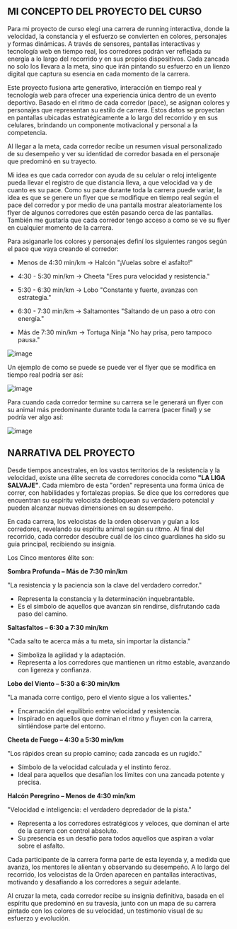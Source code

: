 MI CONCEPTO DEL PROYECTO DEL CURSO
-

Para mi proyecto de curso elegí una carrera de running interactiva, donde la velocidad, la constancia y el esfuerzo se convierten en colores, personajes y formas dinámicas. A través de sensores, pantallas interactivas y tecnología web en tiempo real, los corredores podrán ver reflejada su energía a lo largo del recorrido y en sus propios dispositivos. Cada zancada no solo los llevara a la meta, sino que irán pintando su esfuerzo en un lienzo digital que captura su esencia en cada momento de la carrera.

Este proyecto fusiona arte generativo, interacción en tiempo real y tecnología web para ofrecer una experiencia única dentro de un evento deportivo. Basado en el ritmo de cada corredor (pace), se asignan colores y personajes que representan su estilo de carrera. Estos datos se proyectan en pantallas ubicadas estratégicamente a lo largo del recorrido y en sus celulares, brindando un componente motivacional y personal a la competencia.

Al llegar a la meta, cada corredor recibe un resumen visual personalizado de su desempeño y ver su identidad de corredor basada en el personaje que predominó en su trayecto.

Mi idea es que cada corredor con ayuda de su celular o reloj inteligente pueda llevar el registro de que distancia lleva, a que velocidad va y de cuanto es su pace.
Como su pace durante toda la carrera puede variar, la idea es que se genere un flyer que se modifique en tiempo real según el pace del corredor y por medio de una pantalla mostrar aleatoriamente los flyer de algunos corredores que estén pasando cerca de las pantallas. También me gustaría que cada corredor tengo acceso a como se ve su flyer en cualquier momento de la carrera. 

Para asiganarle los colores y personajes definí los siguientes rangos según el pace que vaya creando el corredor: 

- Menos de 4:30 min/km → Halcón "¡Vuelas sobre el asfalto!"

- 4:30 - 5:30 min/km → Cheeta "Eres pura velocidad y resistencia."

- 5:30 - 6:30 min/km → Lobo "Constante y fuerte, avanzas con estrategia."

- 6:30 - 7:30 min/km → Saltamontes "Saltando de un paso a otro con energía."

- Más de 7:30 min/km → Tortuga Ninja "No hay prisa, pero tampoco pausa."

 ![image](https://github.com/user-attachments/assets/b6eaf0ae-a7d4-459c-b3af-39b99bbfba9d)

 Un ejemplo de como se puede se puede ver el flyer que se modifica en tiempo real podría ser así: 

![image](https://github.com/user-attachments/assets/17e70469-da76-4dfd-a5f4-47f08a07a030)

Para cuando cada corredor termine su carrera se le generará un flyer con su animal más predominante durante toda la carrera (pacer final) y se podría ver algo así: 

![image](https://github.com/user-attachments/assets/a5a45b79-443a-4032-8daa-8c79c2cda97c)

NARRATIVA DEL PROYECTO
-

Desde tiempos ancestrales, en los vastos territorios de la resistencia y la velocidad, existe una élite secreta de corredores conocida como **"LA LIGA SALVAJE"**. Cada miembro de esta "orden" representa una forma única de correr, con habilidades y fortalezas propias. Se dice que los corredores que encuentran su espíritu velocista desbloquean su verdadero potencial y pueden alcanzar nuevas dimensiones en su desempeño.

En cada carrera, los velocistas de la orden observan y guían a los corredores, revelando su espíritu animal según su ritmo. Al final del recorrido, cada corredor descubre cuál de los cinco guardianes ha sido su guía principal, recibiendo su insignia. 

Los Cinco mentores élite son: 

**Sombra Profunda – Más de 7:30 min/km**

"La resistencia y la paciencia son la clave del verdadero corredor."
- Representa la constancia y la determinación inquebrantable.
- Es el símbolo de aquellos que avanzan sin rendirse, disfrutando cada paso del camino.

**Saltasfaltos – 6:30 a 7:30 min/km**

"Cada salto te acerca más a tu meta, sin importar la distancia."
- Simboliza la agilidad y la adaptación.
- Representa a los corredores que mantienen un ritmo estable, avanzando con ligereza y confianza.

**Lobo del Viento – 5:30 a 6:30 min/km**

"La manada corre contigo, pero el viento sigue a los valientes."
- Encarnación del equilibrio entre velocidad y resistencia.
- Inspirado en aquellos que dominan el ritmo y fluyen con la carrera, sintiéndose parte del entorno.

**Cheeta de Fuego – 4:30 a 5:30 min/km**

"Los rápidos crean su propio camino; cada zancada es un rugido."
- Símbolo de la velocidad calculada y el instinto feroz.
- Ideal para aquellos que desafían los límites con una zancada potente y precisa.

**Halcón Peregrino – Menos de 4:30 min/km**

"Velocidad e inteligencia: el verdadero depredador de la pista."
- Representa a los corredores estratégicos y veloces, que dominan el arte de la carrera con control absoluto.
- Su presencia es un desafío para todos aquellos que aspiran a volar sobre el asfalto.


Cada participante de la carrera forma parte de esta leyenda y, a medida que avanza, los mentores le alientan y observando su desempeño. A lo largo del recorrido, los velocistas de la Orden aparecen en pantallas interactivas, motivando y desafiando a los corredores a seguir adelante.

Al cruzar la meta, cada corredor recibe su insignia definitiva, basada en el espíritu que predominó en su travesía, junto con un mapa de su carrera pintado con los colores de su velocidad, un testimonio visual de su esfuerzo y evolución.
